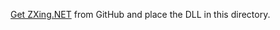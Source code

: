 [Get ZXing.NET](https://github.com/micjahn/ZXing.Net/releases) from GitHub and place the DLL in this directory.